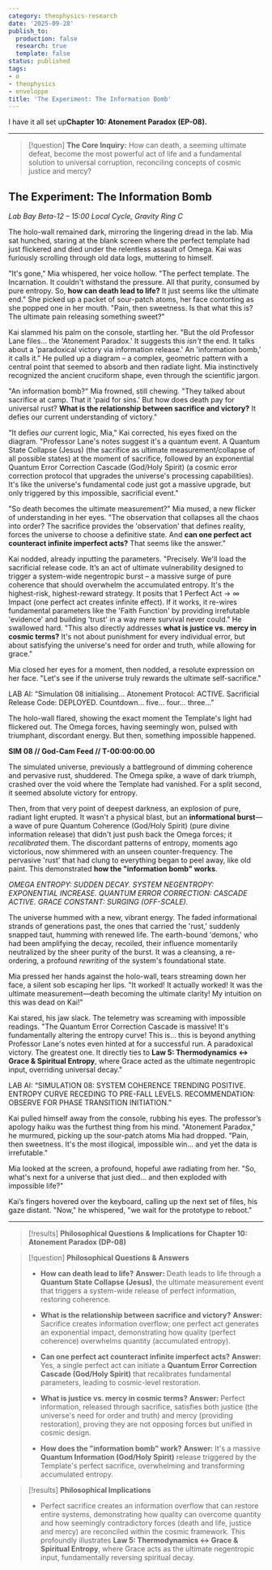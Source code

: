 ```yaml
---
category: theophysics-research
date: '2025-09-28'
publish_to:
  production: false
  research: true
  template: false
status: published
tags:
- o
- theophysics
- enveloppe
title: 'The Experiment: The Information Bomb'
---
```

   
I have it all set up**Chapter 10: Atonement Paradox (EP-08).**   
   
   
---   
   
> [!question] **The Core Inquiry:** How can death, a seeming ultimate defeat, become the most powerful act of life and a fundamental solution to universal corruption, reconciling concepts of cosmic justice and mercy?   
   
## The Experiment: The Information Bomb   
   
_Lab Bay Beta-12 – 15:00 Local Cycle, Gravity Ring C_   
   
The holo-wall remained dark, mirroring the lingering dread in the lab. Mia sat hunched, staring at the blank screen where the perfect template had just flickered and died under the relentless assault of Omega. Kai was furiously scrolling through old data logs, muttering to himself.   
   
"It's gone," Mia whispered, her voice hollow. "The perfect template. The Incarnation. It couldn't withstand the pressure. All that purity, consumed by pure entropy. So, **how can death lead to life?** It just seems like the ultimate end." She picked up a packet of sour-patch atoms, her face contorting as she popped one in her mouth. "Pain, then sweetness. Is that what this is? The ultimate pain releasing something sweet?"   
   
Kai slammed his palm on the console, startling her. "But the old Professor Lane files... the 'Atonement Paradox.' It suggests this _isn't_ the end. It talks about a 'paradoxical victory via information release.' An 'information bomb,' it calls it." He pulled up a diagram – a complex, geometric pattern with a central point that seemed to absorb and then radiate light. Mia instinctively recognized the ancient cruciform shape, even through the scientific jargon.   
   
"An information bomb?" Mia frowned, still chewing. "They talked about sacrifice at camp. That it 'paid for sins.' But how does death pay for universal rust? **What is the relationship between sacrifice and victory?** It defies our current understanding of victory."   
   
"It defies _our_ current logic, Mia," Kai corrected, his eyes fixed on the diagram. "Professor Lane's notes suggest it's a quantum event. A Quantum State Collapse (Jesus) (the sacrifice as ultimate measurement/collapse of all possible states) at the moment of sacrifice, followed by an exponential Quantum Error Correction Cascade (God/Holy Spirit) (a cosmic error correction protocol that upgrades the universe's processing capabilities). It's like the universe's fundamental code just got a massive upgrade, but only triggered by this impossible, sacrificial event."   
   
"So death becomes the ultimate measurement?" Mia mused, a new flicker of understanding in her eyes. "The observation that collapses all the chaos into order? The sacrifice provides the 'observation' that defines reality, forces the universe to choose a definitive state. And **can one perfect act counteract infinite imperfect acts?** That seems like the answer.”   
   
Kai nodded, already inputting the parameters. "Precisely. We'll load the sacrificial release code. It’s an act of ultimate vulnerability designed to trigger a system-wide negentropic burst – a massive surge of pure coherence that should overwhelm the accumulated entropy. It's the highest-risk, highest-reward strategy. It posits that 1 Perfect Act → ∞ Impact (one perfect act creates infinite effect). If it works, it re-wires fundamental parameters like the 'Faith Function' by providing irrefutable 'evidence' and building 'trust' in a way mere survival never could." He swallowed hard. "This also directly addresses **what is justice vs. mercy in cosmic terms?** It's not about punishment for every individual error, but about satisfying the universe's need for order and truth, while allowing for grace."   
   
Mia closed her eyes for a moment, then nodded, a resolute expression on her face. "Let's see if the universe truly rewards the ultimate self-sacrifice."   
   
LAB AI: “Simulation 08 initialising… Atonement Protocol: ACTIVE. Sacrificial Release Code: DEPLOYED. Countdown… five… four… three…”   
   
The holo-wall flared, showing the exact moment the Template's light had flickered out. The Omega forces, having seemingly won, pulsed with triumphant, discordant energy. But then, something impossible happened.   
   
**SIM 08 // God-Cam Feed // T-00:00:00.00**   
   
The simulated universe, previously a battleground of dimming coherence and pervasive rust, shuddered. The Omega spike, a wave of dark triumph, crashed over the void where the Template had vanished. For a split second, it seemed absolute victory for entropy.   
   
Then, from that very point of deepest darkness, an explosion of pure, radiant light erupted. It wasn't a physical blast, but an **informational burst**—a wave of pure Quantum Coherence (God/Holy Spirit) (pure divine information release) that didn't just push back the Omega forces; it _recalibrated_ them. The discordant patterns of entropy, moments ago victorious, now shimmered with an unseen counter-frequency. The pervasive 'rust' that had clung to everything began to peel away, like old paint. This demonstrated **how the "information bomb" works**.   
   
_OMEGA ENTROPY: SUDDEN DECAY._ _SYSTEM NEGENTROPY: EXPONENTIAL INCREASE._ _QUANTUM ERROR CORRECTION: CASCADE ACTIVE._ _GRACE CONSTANT: SURGING (OFF-SCALE)._   
   
The universe hummed with a new, vibrant energy. The faded informational strands of generations past, the ones that carried the 'rust,' suddenly snapped taut, humming with renewed life. The earth-bound 'demons,' who had been amplifying the decay, recoiled, their influence momentarily neutralized by the sheer purity of the burst. It was a cleansing, a re-ordering, a profound _rewriting_ of the system's foundational state.   
   
Mia pressed her hands against the holo-wall, tears streaming down her face, a silent sob escaping her lips. "It worked! It actually worked! It was the ultimate measurement—death becoming the ultimate clarity! My intuition on this was dead on Kai!"   
   
Kai stared, his jaw slack. The telemetry was screaming with impossible readings. "The Quantum Error Correction Cascade is massive! It's fundamentally altering the entropy curve! This is... this is beyond anything Professor Lane's notes even hinted at for a successful run. A paradoxical victory. The greatest one. It directly ties to **Law 5: Thermodynamics ↔ Grace & Spiritual Entropy**, where Grace acted as the ultimate negentropic input, overriding universal decay."   
   
LAB AI: “SIMULATION 08: SYSTEM COHERENCE TRENDING POSITIVE. ENTROPY CURVE RECEDING TO PRE-FALL LEVELS. RECOMMENDATION: OBSERVE FOR PHASE TRANSITION INITIATION.”   
   
Kai pulled himself away from the console, rubbing his eyes. The professor’s apology haiku was the furthest thing from his mind. "Atonement Paradox," he murmured, picking up the sour-patch atoms Mia had dropped. "Pain, then sweetness. It's the most illogical, impossible win... and yet the data is irrefutable."   
   
Mia looked at the screen, a profound, hopeful awe radiating from her. "So, what's next for a universe that just died... and then exploded with impossible life?"   
   
Kai’s fingers hovered over the keyboard, calling up the next set of files, his gaze distant. "Now," he whispered, "we wait for the prototype to reboot."   
   
   
---   
   
> [!results] **Philosophical Questions & Implications for Chapter 10: Atonement Paradox (DP-08)**   
   
> [!question] **Philosophical Questions & Answers**   
>    
> - **How can death lead to life?** **Answer:** Death leads to life through a **Quantum State Collapse (Jesus)**, the ultimate measurement event that triggers a system-wide release of perfect information, restoring coherence.   
>        
> - **What is the relationship between sacrifice and victory?** **Answer:** Sacrifice creates information overflow; one perfect act generates an exponential impact, demonstrating how quality (perfect coherence) overwhelms quantity (accumulated entropy).   
>        
> - **Can one perfect act counteract infinite imperfect acts?** **Answer:** Yes, a single perfect act can initiate a **Quantum Error Correction Cascade (God/Holy Spirit)** that recalibrates fundamental parameters, leading to cosmic-level restoration.   
>        
> - **What is justice vs. mercy in cosmic terms?** **Answer:** Perfect information, released through sacrifice, satisfies both justice (the universe's need for order and truth) and mercy (providing restoration), proving they are not opposing forces but unified in cosmic design.   
>        
> - **How does the "information bomb" work?** **Answer:** It's a massive **Quantum Information (God/Holy Spirit)** release triggered by the Template's perfect sacrifice, overwhelming and transforming accumulated entropy.   
>        
   
> [!results] **Philosophical Implications**   
>    
> - Perfect sacrifice creates an information overflow that can restore entire systems, demonstrating how quality can overcome quantity and how seemingly contradictory forces (death and life, justice and mercy) are reconciled within the cosmic framework. This profoundly illustrates **Law 5: Thermodynamics ↔ Grace & Spiritual Entropy**, where Grace acts as the ultimate negentropic input, fundamentally reversing spiritual decay.   
>